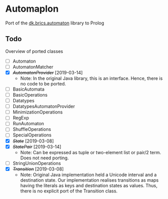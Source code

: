 # Automaplon

Port of the [dk.brics.automaton](https://github.com/cs-au-dk/dk.brics.automaton) library to Prolog

## Todo

Overview of ported classes

* [ ] Automaton
* [ ] AutomatonMatcher
* [X] ~~*AutomatonProvider*~~ [2019-03-14]
  * Note: In the original Java library, this is an interface.
    Hence, there is no code to be ported.
* [ ] BasicAutomata
* [ ] BasicOperations
* [ ] Datatypes
* [ ] DatatypesAutomatonProvider
* [ ] MinimizationOperations
* [ ] RegExp
* [ ] RunAutomaton
* [ ] ShuffleOperations
* [ ] SpecialOperations
* [X] ~~*State*~~ [2019-03-08]
* [X] ~~*StatePair*~~ [2019-03-14]
  * Note: Can be expressed as tuple or two-element list or pair/2 term.
    Does not need porting.
* [ ] StringUnionOperations
* [X] ~~*Transition*~~ [2019-03-08]
  * Note: Original Java implementation held a Unicode interval and a destination
    state.
    Our implementation realises transitions as maps having the literals as keys
    and destination states as values.
    Thus, there is no explicit port of the Transition class.
